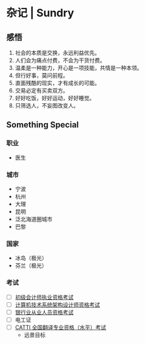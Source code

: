 # 杂记 | Sundry

## 感悟

1. 社会的本质是交换，永远利益优先。
2. 人们会为痛点付费，不会为干货付费。
3. 温柔是一种能力，开心是一项技能，共情是一种本领。
4. 但行好事，莫问前程。
5. 直面残酷的现实，才有成长的可能。
7. 交易必定有买卖双方。
8. 好好吃饭，好好运动，好好睡觉。
8. 只筛选人，不妄图改变人。

## Something Special

### 职业

- 医生

### 城市

- 宁波
- 杭州
- 大理
- 昆明
- 泛北海道圈城市
- 巴黎

### 国家

- 冰岛（极光）
- 芬兰（极光）

### 考试

- [ ] [初级会计师执业资格考试](http://www.canet.com.cn/zt/cjbm/)
- [ ] [计算机技术系统架构设计师资格考试](https://www.ruankao.org.cn/platform/details?code=03_03)
- [ ] [银行业从业人员资格考试](http://cj.ccbp.org.cn/site)
- [ ] 电工证
- [ ] [CATTI 全国翻译专业资格（水平）考试](https://www.catticenter.com/cattiksjj)
  - 远景目标

